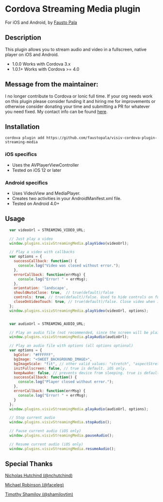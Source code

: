 # Cordova Streaming Media plugin

For iOS and Android, by [Fausto Pala](https://github.com/faustopala)

## Description

This plugin allows you to stream audio and video in a fullscreen, native player on iOS and Android.

* 1.0.0 Works with Cordova 3.x
* 1.0.1+ Works with Cordova >= 4.0

## Message from the maintainer:

I no longer contribute to Cordova or Ionic full time. If your org needs work on this plugin please consider funding it and hiring me for improvements or otherwise consider donating your time and submitting a PR for whatever you need fixed. My contact info can be found [here](https://github.com/shamilovtim). 

## Installation

```
cordova plugin add https://github.com/faustopala/visiv-cordova-plugin-streaming-media
```

### iOS specifics
* Uses the AVPlayerViewController
* Tested on iOS 12 or later

### Android specifics
* Uses VideoView and MediaPlayer.
* Creates two activities in your AndroidManifest.xml file.
* Tested on Android 4.0+

## Usage

```javascript
  var videoUrl = STREAMING_VIDEO_URL;

  // Just play a video
  window.plugins.visivStreamingMedia.playVideo(videoUrl);

  // Play a video with callbacks
  var options = {
    successCallback: function() {
      console.log("Video was closed without error.");
    },
    errorCallback: function(errMsg) {
      console.log("Error! " + errMsg);
    },
    orientation: 'landscape',
    shouldAutoClose: true,  // true(default)/false
    controls: true, // true(default)/false. Used to hide controls on fullscreen
    closeOnVideoTouch: true, // true(default)/false. Close video when it's touched
  };
  window.plugins.visivStreamingMedia.playVideo(videoUrl, options);


  var audioUrl = STREAMING_AUDIO_URL;

  // Play an audio file (not recommended, since the screen will be plain black)
  window.plugins.visivStreamingMedia.playAudio(audioUrl);

  // Play an audio file with options (all options optional)
  var options = {
    bgColor: "#FFFFFF",
    bgImage: "<SWEET_BACKGROUND_IMAGE>",
    bgImageScale: "fit", // other valid values: "stretch", "aspectStretch"
    initFullscreen: false, // true is default. iOS only.
    keepAwake: false, // prevents device from sleeping. true is default. Android only.
    successCallback: function() {
      console.log("Player closed without error.");
    },
    errorCallback: function(errMsg) {
      console.log("Error! " + errMsg);
    }
  };
  window.plugins.visivStreamingMedia.playAudio(audioUrl, options);

  // Stop current audio
  window.plugins.visivStreamingMedia.stopAudio();

  // Pause current audio (iOS only)
  window.plugins.visivStreamingMedia.pauseAudio();

  // Resume current audio (iOS only)
  window.plugins.visivStreamingMedia.resumeAudio();

```

## Special Thanks

[Nicholas Hutchind (@nchutchind)](https://github.com/nchutchind)

[Michael Robinson (@faceleg)](https://github.com/faceleg)

[Timothy Shamilov (@shamilovtim)](https://github.com/shamilovtim)

